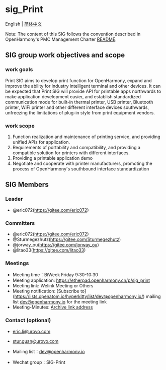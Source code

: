 # sig_Print
English | [简体中文](./sig_print_cn.md)

Note: The content of this SIG follows the convention described in OpenHarmony's PMC Management Charter [README](../../zh/pmc.md).

## SIG group work objectives and scope

### work goals
Print SIG aims to develop print function for OpenHarmony, expand and improve the ability for industry intelligent terminal and other devices. It can be expected that Print SIG will provide API for printable apps northwards to make application development easier, and establish standardized communication mode for built-in thermal printer, USB printer, Bluetooth printer, WiFi printer and other different interface devices southwards, unfreezing the limitations of plug-in style from print equipment vendors.

### work scope
1) Function realization and maintenance of printing service, and providing unified APIs for application.
2) Requirements of portability and compatibility, and providing a compatible solution for printers with different interfaces.
3) Providing a printable application demo
4) Negotiate and cooperate with printer manufacturers, promoting the process of OpenHarmony's southbound interface standardization 


## SIG Members

### Leader
- @eric072(https://gitee.com/eric072)

### Committers
- @eric072(https://gitee.com/eric072)
- @Sturmegezhutz(https://gitee.com/Sturmegezhutz)
- @jorway_ou(https://gitee.com/jorway_ou)
- @litao33(https://gitee.com/litao33)

### Meetings
 - Meeting time：BiWeek Friday 9:30-10:30
 - Meeting application: https://etherpad.openharmony.cn/p/sig_print
 - Meeting link: Welink Meeting or Others
 - Meeting notification: [Subscribe to] (https://lists.openatom.io/hyperkitty/list/dev@openharmony.io/) mailing list dev@openharmony.io for the meeting link
 - Meeting-Minutes: [Archive link address](https://gitee.com/openharmony-sig/sig-content/tree/master/print/meetings)

### Contact (optional)
 - eric.li@urovo.com
 - stur.guan@urovo.com

- Mailing list：dev@openharmony.io
- Wechat group：SIG-Print
